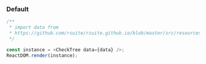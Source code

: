 ### Default

<!--start-code-->

```js
/**
 * import data from
 * https://github.com/rsuite/rsuite.github.io/blob/master/src/resources/data/en/city-simplified.ts
 */

const instance = <CheckTree data={data} />;
ReactDOM.render(instance);
```

<!--end-code-->
